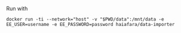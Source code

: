 Run with

    docker run -ti --network="host" -v "$PWD/data":/mnt/data -e EE_USER=username -e EE_PASSWORD=password haiafara/data-importer

